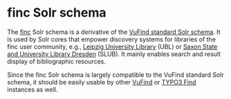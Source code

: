 # finc Solr schema

The [finc](https://finc.info) Solr schema is a derivative of the [VuFind standard Solr schema](https://github.com/vufind-org/vufind/tree/master/solr/vufind/biblio/conf). It is used by Solr cores that empower discovery systems for libraries of the finc user community, e.g.,  [Leipzig University Library]( http://www.ub.uni-leipzig.de/) (UBL) or [Saxon State and University Library Dresden](https://www.slub-dresden.de/) (SLUB). 
It mainly enables search and result display of bibliographic resources.

Since the finc Solr schema is largely compatible to the VuFind standard Solr schema, it should be easily usable by other [VuFind](https://github.com/vufind-org/vufind) or [TYPO3 Find](https://github.com/subugoe/typo3-find) instances as well.
